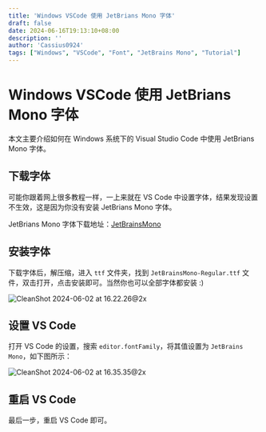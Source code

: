 ```yaml
---
title: 'Windows VSCode 使用 JetBrians Mono 字体'
draft: false
date: 2024-06-16T19:13:10+08:00
description: ''
author: 'Cassius0924'
tags: ["Windows", "VSCode", "Font", "JetBrains Mono", "Tutorial"]
---
```


# Windows VSCode 使用 JetBrians Mono 字体

本文主要介绍如何在 Windows 系统下的 Visual Studio Code 中使用 JetBrians Mono 字体。

## 下载字体

可能你跟着网上很多教程一样，一上来就在 VS Code 中设置字体，结果发现设置不生效，这是因为你没有安装 JetBrians Mono 字体。

JetBrians Mono 字体下载地址：[JetBrainsMono](https://www.jetbrains.com/lp/mono/)

## 安装字体

下载字体后，解压缩，进入 `ttf` 文件夹，找到 `JetBrainsMono-Regular.ttf` 文件，双击打开，点击安装即可。当然你也可以全部字体都安装 :)

![CleanShot 2024-06-02 at 16.22.26@2x](https://s2.loli.net/2024/06/02/RG7EY6MqkvHW8Ni.png)

## 设置 VS Code

打开 VS Code 的设置，搜索 `editor.fontFamily`，将其值设置为 `JetBrains Mono`，如下图所示：

![CleanShot 2024-06-02 at 16.35.35@2x](https://s2.loli.net/2024/06/02/fJlT5nwtE6kG829.png)

## 重启 VS Code

最后一步，重启 VS Code 即可。
